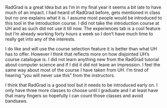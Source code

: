 
RadGrad is a great Idea but as I’m in my final year it seems a bit late to have much of an impact. I had heard of RadGrad before, gets mentioned in class but no one explains what it is. I assume most people would be introduced to this tool in the introduction course. I did not take the introduction course at UH and as such did not use it till now. The experiences tab is a cool feature but I’m already working forty hours a week so I don’t have much time to really get into any of the interests.

I do like and will use the course selection feature it is better than what UH has to offer. However I think that reflects more on how disjointed UH’s course catalogue is. I did not learn anything new from the RadGrad tutorial about computer science and if I did it did not leave an impression. I feel the same way about most of the course I have taken from UH. I’m tired of hearing “you will never use this” from the instructors.

I think that RadGrad is a good tool but it needs to be introduced early on. I only have three more classes to choose until I graduate and I at least have that many fingers so hopefully I can count those classes and avoid bandsaws.
